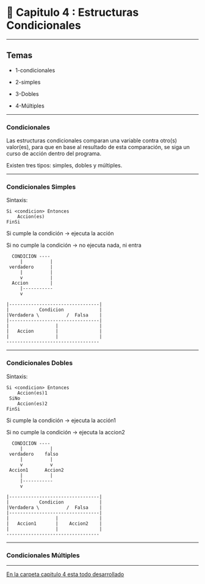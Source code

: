 # :book: Capitulo 4 : Estructuras Condicionales

---

## Temas 

- 1-condicionales 

- 2-simples

- 3-Dobles

- 4-Múltiples

---

### Condicionales 

Las estructuras condicionales comparan una variable contra otro(s) valor(es), para que en base al resultado de esta comparación, se siga un curso de acción dentro del programa.

Existen tres tipos: simples, dobles y múltiples.

---

### Condicionales Simples

Sintaxis:

```
Si <condicion> Entonces
    Accion(es)
FinSi
```

Si cumple la condición -> ejecuta la acción

Si no cumple la condición -> no ejecuta nada, ni entra


```
  CONDICION ----
     |          |
 verdadero      |
     |          |
     v          |
  Accion        |
     |-----------
     v
```


```
|---------------------------------|
|           Condicion             |
|Verdadera \          /  Falsa    |
|---------------------------------|
|                 |               |
|   Accion        |               |
|                 |               |
----------------------------------
```

---

###  Condicionales Dobles


Sintaxis:

```
Si <condicion> Entonces
    Accion(es)1
 SiNo
    Accion(es)2
FinSi
```

Si cumple la condición -> ejecuta la acción1

Si no cumple la condición -> ejecuta la accion2


```
  CONDICION ----
     |          |
 verdadero    falso
     |          |
     v          v
 Accion1      Accion2
     |          |
     |-----------
     v
```


```
|---------------------------------|
|           Condicion             |
|Verdadera \          /  Falsa    |
|---------------------------------|
|                 |               |
|   Accion1       |    Accion2    |
|                 |               |
----------------------------------
```

---

###  Condicionales Múltiples

---



[En la carpeta capitulo 4 esta todo desarrollado](https://github.com/eugenia1984/UTNFRSR-ingreso/tree/main/programacion/capitulo4)